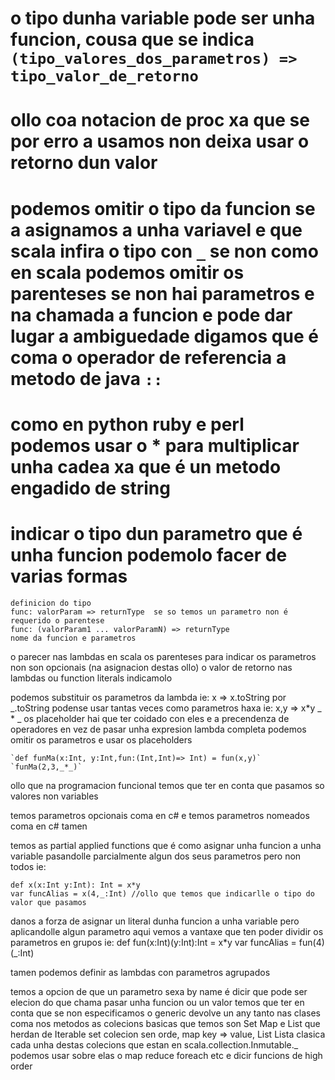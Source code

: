 # o tipo dunha variable pode ser unha funcion, cousa que se indica `(tipo_valores_dos_parametros) => tipo_valor_de_retorno`
# ollo coa notacion de proc xa que se por erro a usamos non deixa usar o retorno dun valor
# podemos omitir o tipo da funcion se a asignamos a unha variavel e que scala infira o tipo con `_` se non como en scala podemos omitir os parenteses se non hai parametros e na chamada a funcion e pode dar lugar a ambiguedade digamos que é coma o operador de referencia a metodo de java `::`
# como en python ruby e perl podemos usar o * para multiplicar unha cadea xa que é un metodo engadido de string
# indicar o tipo dun parametro que é unha funcion podemolo facer de varias formas
	definicion do tipo
	func: valorParam => returnType  se so temos un parametro non é requerido o parentese
	func: (valorParam1 ... valorParamN) => returnType
	nome da funcion e parametros 
o parecer nas lambdas en scala os parenteses para indicar os parametros non son opcionais (na asignacion destas ollo)
o valor de retorno nas lambdas ou function literals indicamolo

podemos substituir os parametros da lambda ie: x => x.toString por _.toString podense usar tantas veces como parametros haxa ie: x,y => x*y _ * _
os placeholder hai que ter coidado con eles e a precendenza de operadores
en vez de pasar unha expresion lambda completa podemos omitir os parametros e usar os placeholders

	`def funMa(x:Int, y:Int,fun:(Int,Int)=> Int) = fun(x,y)`
	`funMa(2,3,_*_)`

ollo que na programacion funcional temos que ter en conta que pasamos so valores non variables

temos parametros opcionais coma en c# e temos parametros nomeados coma en c# tamen

temos as partial applied functions que é como asignar unha funcion a unha variable pasandolle parcialmente algun dos seus parametros pero non todos ie:

	def x(x:Int y:Int): Int = x*y
	var funcAlias = x(4,_:Int) //ollo que temos que indicarlle o tipo do valor que pasamos
danos a forza de asignar un literal dunha funcion a unha variable pero aplicandolle algun parametro
aqui vemos a vantaxe que ten poder dividir os parametros en grupos ie:
	def fun(x:Int)(y:Int):Int  = x*y
	var funcAlias = fun(4)(_:Int)

tamen podemos definir as lambdas con parametros agrupados

temos a opcion de que un parametro sexa by name é dicir que pode ser elecion do que chama pasar unha funcion ou un valor
temos que ter en conta que se non especificamos o generic devolve un any tanto nas clases coma nos metodos
as colecions basicas que temos son Set Map e List que herdan de Iterable
set colecion sen orde, map key => value, List Lista clasica
cada unha destas colecions que estan en scala.collection.Inmutable._ podemos usar sobre elas o map reduce foreach etc
e dicir funcions de high order
